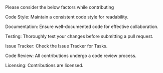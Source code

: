 Please consider the below factors while contributing 

Code Style:
Maintain a consistent code style for readability.

Documentation:
Ensure well-documented code for effective collaboration.

Testing:
Thoroughly test your changes before submitting a pull request.

Issue Tracker:
Check the Issue Tracker for Tasks.

Code Review:
All contributions undergo a code review process.

Licensing:
Contributions are licensed.
